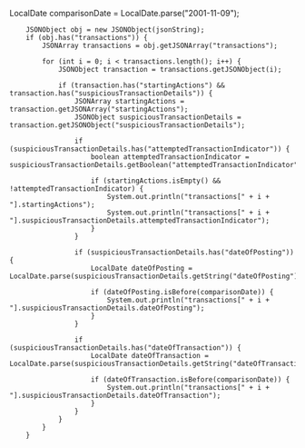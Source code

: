 LocalDate comparisonDate = LocalDate.parse("2001-11-09");

        JSONObject obj = new JSONObject(jsonString);
        if (obj.has("transactions")) {
            JSONArray transactions = obj.getJSONArray("transactions");

            for (int i = 0; i < transactions.length(); i++) {
                JSONObject transaction = transactions.getJSONObject(i);

                if (transaction.has("startingActions") && transaction.has("suspiciousTransactionDetails")) {
                    JSONArray startingActions = transaction.getJSONArray("startingActions");
                    JSONObject suspiciousTransactionDetails = transaction.getJSONObject("suspiciousTransactionDetails");

                    if (suspiciousTransactionDetails.has("attemptedTransactionIndicator")) {
                        boolean attemptedTransactionIndicator = suspiciousTransactionDetails.getBoolean("attemptedTransactionIndicator");

                        if (startingActions.isEmpty() && !attemptedTransactionIndicator) {
                            System.out.println("transactions[" + i + "].startingActions");
                            System.out.println("transactions[" + i + "].suspiciousTransactionDetails.attemptedTransactionIndicator");
                        }
                    }

                    if (suspiciousTransactionDetails.has("dateOfPosting")) {
                        LocalDate dateOfPosting = LocalDate.parse(suspiciousTransactionDetails.getString("dateOfPosting"));

                        if (dateOfPosting.isBefore(comparisonDate)) {
                            System.out.println("transactions[" + i + "].suspiciousTransactionDetails.dateOfPosting");
                        }
                    }

                    if (suspiciousTransactionDetails.has("dateOfTransaction")) {
                        LocalDate dateOfTransaction = LocalDate.parse(suspiciousTransactionDetails.getString("dateOfTransaction"));

                        if (dateOfTransaction.isBefore(comparisonDate)) {
                            System.out.println("transactions[" + i + "].suspiciousTransactionDetails.dateOfTransaction");
                        }
                    }
                }
            }
        }
